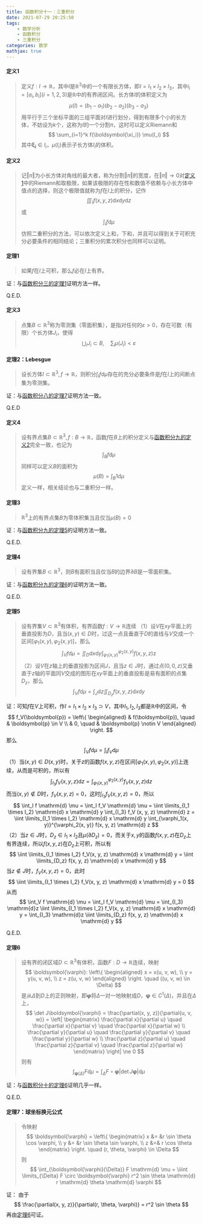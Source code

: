 ```yaml
---
title: 函数积分十一：三重积分
date: 2021-07-29 20:25:50
tags:
    - 数学分析
    - 函数积分
    - 三重积分
categories: 数学
mathjax: true
---
```


#### 定义1
> 定义$f: I \to \mathbb{R}$，其中$I$是$\mathbb{R}^3$中的一个有限长方体，即$I = I_1 \times I_2 \times I_3$，其中$i_i=[a_i, b_i] (i=1,2,3)$是$\mathbb{R}$中的有界闭区间。长方体$I$的体积定义为
$$
    \mu(I) = (b_1 - a_1)(b_2 - a_2)(b_3 - a_3)
$$
用平行于三个坐标平面的三组平面对$I$进行划分，得到有限多个小的长方体，不妨设为$k$个，这称为$I$的一个分割$\pi$，这时可以定义Riemann和
$$
    \sum_{i=1}^k f(\boldsymbol{\xi_i}) \mu(I_i)
$$
其中$\boldsymbol{\xi_i} \in I_i$，$\mu(I_i)$表示子长方体$I_i$的体积。

<!--more-->


#### 定义2
> 记$\Vert \pi \Vert$为小长方体对角线的最大者，称为分割$\Vert \pi \Vert$的宽度，在$\Vert \pi \Vert \to 0$对[定义1](#定义1)中的Riemann和取极限，如果该极限的存在性和数值不依赖与小长方体中值点的选择，则这个极限值就称为$f$在$I$上的积分，记作
$$
    \iiint \nolimits_I f(x,y,z) \mathrm{d} x \mathrm{d} y \mathrm{d} z
$$
或
$$
    \int_I f \mathrm{d} \mu
$$
仿照二重积分的方法，可以依次定义上和，下和，并且可以得到关于可积充分必要条件的相同结论；三重积分的累次积分也同样可以证明。


#### 定理1
> 如果$f$在$I$上可积，那么$f$必在$I$上有界。

证：与[函数积分三的定理1](https://gamersover.github.io/2021/05/14/函数积分3#定理1)证明方法一样。

Q.E.D.

#### 定义3
> 点集$B \subset \mathbb{R}^3$称为零测集（零面积集），是指对任何的$\varepsilon > 0$，存在可数（有限）个长方体$J_i$，使得
$$
    \bigcup_{i} J_i \subset B, \quad \sum_{i} \mu(J_i) < \varepsilon
$$


#### 定理2：Lebesgue
> 设长方体$I \subset \mathbb{R}^3, f \to \mathbb{R}$，则积分$\displaystyle \int_I f \mathrm{d} \mu$存在的充分必要条件是$f$在$I$上的间断点集为零测集。

证：与[函数积分八的定理7](https://gamersover.github.io/2021/06/29/函数积分8#定理7：Lebesgue)证明方法一致。

Q.E.D

#### 定义4
> 设有界点集$B \subset \mathbb{R}^3, f: B \to \mathbb{R}$，函数$f$在$B$上的积分定义与[函数积分九的定义2](https://gamersover.github.io/2021/07/13/函数积分9#定义2)完全一致，也记为
$$
    \int_B f \mathrm{d} \mu
$$
同样可以定义$B$的面积为
$$
    \mu(B) = \int_B 1 \mathrm{d} \mu
$$
定义一样，相关结论也与二重积分一样。

#### 定理3
> $\mathbb{R}^3$上的有界点集$B$为零体积集当且仅当$\mu(B) = 0$

证：与[函数积分九的定理5](https://gamersover.github.io/2021/07/13/函数积分9#定理5)的证明方法一致。

Q.E.D.

#### 定理4
> 设有界集$B \subset \mathbb{R}^3$，则$B$有面积当且仅当$B$的边界$\partial B$是一零面积集。

证：与[函数积分九的定理6](https://gamersover.github.io/2021/07/13/函数积分9#定理6)的证明方法一致。

Q.E.D.

#### 定理5
> 设有界集$V \subset \mathbb{R}^3$有体积，有界函数$f: V \to \mathbb{R}$连续
（1）设$V$在$xy$平面上的垂直投影为$D$，且当$(x, y) \in D$时，过这一点且垂直于$D$的直线与$V$交成一个区间$[\varphi_1(x, y), \varphi_2(x, y)]$，那么
$$
    \int_V f \mathrm{d} \mu = \iint_D \mathrm{d}x \mathrm{d}y \int_{\varphi_1(x, y)}^{\varphi_2(x, y)} f(x, y, z) \mathrm{z}
$$
（2）设$V$在$z$轴上的垂直投影为区间$J$，且当$z \in J$时，通过点$(0, 0, z)$又垂直于$z$轴的平面同$V$交成的图形在$xy$平面上的垂直投影是易有面积的点集$D_z$，那么
$$
    \int_V f \mathrm{d} \mu = \int_J \mathrm{d} z \iint_{D_z} f(x, y, z) \mathrm{d}x \mathrm{d} y
$$

证：可知$f$在$V$上可积，作$I = I_1 \times I_2 \times I_3 \supset V$，其中$I_1, I_2, I_3$都是$\mathbb{R}$中的区间，令
$$
    f_V(\boldsymbol{p}) = \left\{ \begin{aligned}
    & f(\boldsymbol{p}), \quad & \boldsymbol{p} \in V \\
    & 0, \quad & \boldsymbol{p} \notin V
    \end{aligned}
    \right.
$$
那么
$$
    \int_V f \mathrm{d} \mu = \int_I f_V \mathrm{d} \mu
$$
（1）当$(x, y) \in D(x, y)$时，关于$z$的函数$f(x, y, z)$在区间$[\varphi_1(x, y), \varphi_2(x, y)]$上连续，从而是可积的，所以有
$$
    \int_{I_3} f_V (x, y, z) \mathrm{d} z = \int_{\varphi_1(x, y)}^{\varphi_2(x, y)} f_V(x, y, z) \mathrm{d} z
$$
而当$(x,y) \notin D$时，$f_V(x, y, z) = 0$，这时$\displaystyle \int_{I_3} f_V(x, y, z) = 0$，所以
$$
    \int_I f \mathrm{d} \mu = \int_I f_V \mathrm{d} \mu = \iint \limits_{I_1 \times I_2} \mathrm{d} x \mathrm{d} y \int_{I_3} f_V (x, y, z) \mathrm{d} z = \iint \limits_{I_1 \times I_2} \mathrm{d} x \mathrm{d} y \int_{\varphi_1(x, y)}^{\varphi_2(x, y)} f(x, y, z) \mathrm{d} z
$$
（2）当$z \in J$时，$D_z \in I_1 \times I_2$且$\mu(\partial D_z) = 0$，而关于$x,y$的函数$f(x,y,z)$在$D_z$上有界连续，所以$f(x,y,z)$在$D_z$上可积，所以有
$$
    \iint \limits_{I_1 \times I_2} f_V(x, y, z) \mathrm{d} x \mathrm{d} y = \iint \limits_{D_z} f(x, y, z) \mathrm{d} x \mathrm{d} y
$$
当$z \notin J$时，$f_V(x, y, z) = 0$，此时
$$
    \iint \limits_{I_1 \times I_2} f_V(x, y, z) \mathrm{d} x \mathrm{d} y = 0
$$
从而
$$
    \int_V f \mathrm{d} \mu = \int_I f_V \mathrm{d} \mu = \int_{I_3} \mathrm{d}z \iint \limits_{I_1 \times I_2} f_V(x, y, z) \mathrm{d} x \mathrm{d} y = \int_{I_3} \mathrm{d}z \iint \limits_{D_z} f(x, y, z) \mathrm{d} x \mathrm{d} y
$$

Q.E.D.

#### 定理6
> 设有界的闭区域$D \subset \mathbb{R}^3$有体积，函数$F: D \to \mathbb{R}$连续，映射
$$
    \boldsymbol{\varphi}: \left\{
        \begin{aligned}
            x = x(u, v, w), \\
            y = y(u, v, w), \\
            z = z(u, v, w)
        \end{aligned}
    \right.
    \quad ((u, v, w) \in \Delta)
$$
是从$\Delta$到$D$上的正则映射，即$\boldsymbol{\varphi}$将$\Delta$一对一地映射成$D$，$\boldsymbol{\varphi} \in C^1(\Delta)$，并且在$\Delta$上，
$$
    \det J\boldsymbol{\varphi} = \frac{\partial(x, y, z)}{\partial(u, v, w)} = \left| \begin{matrix}
    \frac{\partial x}{\partial u} \quad \frac{\partial x}{\partial v} \quad \frac{\partial x}{\partial w} \\
    \frac{\partial y}{\partial u} \quad \frac{\partial y}{\partial v} \quad \frac{\partial y}{\partial w} \\
    \frac{\partial z}{\partial u} \quad \frac{\partial z}{\partial v} \quad \frac{\partial z}{\partial w}
    \end{matrix} \right| \ne 0
$$
则有
$$
    \int_{\boldsymbol{\varphi}(\Delta)} F \mathrm{d} \mu = \int_{\Delta} F \circ \boldsymbol{\varphi} |\det J \boldsymbol{\varphi}| \mathrm{d} \mu
$$

证：与[函数积分十的定理6](https://gamersover.github.io/2021/07/19/函数积分10/#定理6)证明几乎一样。

Q.E.D.

#### 定理7：球坐标换元公式
> 令映射
$$
    \boldsymbol{\varphi} = \left\{
        \begin{matrix}
        x &= &r \sin \theta \cos \varphi,  \\
        y &= &r \sin \theta \sin \varphi, \\
        z &=& r \cos \theta
        \end{matrix}
    \right.
    \quad (r, \theta, \varphi) \in \Delta
$$
则
$$
    \int_{\boldsymbol{\varphi}(\Delta)} F \mathrm{d} \mu = \iiint \limits_{\Delta} F \circ \boldsymbol{\varphi} r^2 \sin \theta \mathrm{d} r \mathrm{d} \theta \mathrm{d} \varphi
$$

证： 由于
$$
    \frac{\partial(x, y, z)}{\partial(r, \theta, \varphi)} = r^2 \sin \theta
$$
再由[定理6](#定理6)可证。
